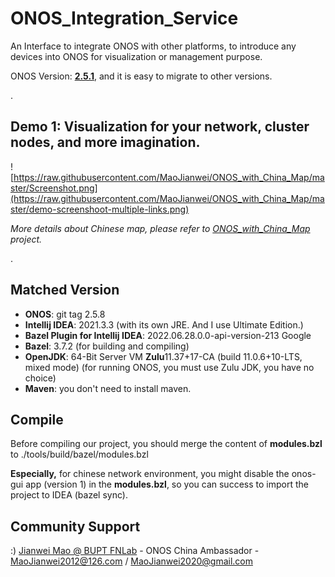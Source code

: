 # ONOS_Integration_Service

An Interface to integrate ONOS with other platforms, to introduce any devices into ONOS for visualization or management purpose.

ONOS Version: [**2.5.1**](https://github.com/opennetworkinglab/onos/tree/2.5.1), and it is easy to migrate to other versions.

.

## Demo 1: Visualization for your network, cluster nodes, and more imagination.

![https://raw.githubusercontent.com/MaoJianwei/ONOS_with_China_Map/master/Screenshot.png](https://raw.githubusercontent.com/MaoJianwei/ONOS_with_China_Map/master/demo-screenshoot-multiple-links.png)

*More details about Chinese map, please refer to [ONOS_with_China_Map](https://github.com/MaoJianwei/ONOS_with_China_Map) project.*

.

## Matched Version

* **ONOS**: git tag 2.5.8
* **Intellij IDEA**: 2021.3.3 (with its own JRE. And I use Ultimate Edition.)
* **Bazel Plugin for Intellij IDEA**: 2022.06.28.0.0-api-version-213 Google
* **Bazel**: 3.7.2 (for building and compiling)
* **OpenJDK**: 64-Bit Server VM **Zulu**11.37+17-CA (build 11.0.6+10-LTS, mixed mode) (for running ONOS, you must use Zulu JDK, you have no choice)
* **Maven**: you don't need to install maven.


## Compile

Before compiling our project, you should merge the content of **modules.bzl** to ./tools/build/bazel/modules.bzl

**Especially,** for chinese network environment, you might disable the onos-gui app (version 1) in the **modules.bzl**, so you can success to import the project to IDEA (bazel sync).


## Community Support

:) [Jianwei Mao @ BUPT FNLab](https://www.maojianwei.com/) - ONOS China Ambassador - MaoJianwei2012@126.com / MaoJianwei2020@gmail.com
